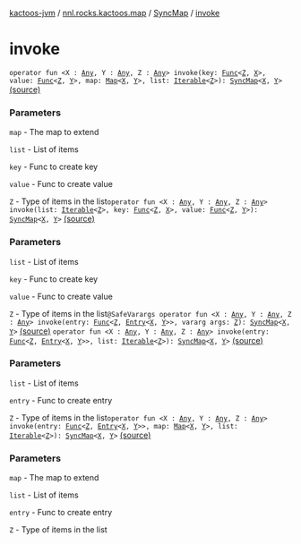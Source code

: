 [kactoos-jvm](../../index.md) / [nnl.rocks.kactoos.map](../index.md) / [SyncMap](index.md) / [invoke](./invoke.md)

# invoke

`operator fun <X : `[`Any`](https://kotlinlang.org/api/latest/jvm/stdlib/kotlin/-any/index.html)`, Y : `[`Any`](https://kotlinlang.org/api/latest/jvm/stdlib/kotlin/-any/index.html)`, Z : `[`Any`](https://kotlinlang.org/api/latest/jvm/stdlib/kotlin/-any/index.html)`> invoke(key: `[`Func`](../../nnl.rocks.kactoos/-func/index.md)`<`[`Z`](invoke.md#Z)`, `[`X`](invoke.md#X)`>, value: `[`Func`](../../nnl.rocks.kactoos/-func/index.md)`<`[`Z`](invoke.md#Z)`, `[`Y`](invoke.md#Y)`>, map: `[`Map`](https://kotlinlang.org/api/latest/jvm/stdlib/kotlin.collections/-map/index.html)`<`[`X`](invoke.md#X)`, `[`Y`](invoke.md#Y)`>, list: `[`Iterable`](https://kotlinlang.org/api/latest/jvm/stdlib/kotlin.collections/-iterable/index.html)`<`[`Z`](invoke.md#Z)`>): `[`SyncMap`](index.md)`<`[`X`](invoke.md#X)`, `[`Y`](invoke.md#Y)`>` [(source)](https://github.com/neonailol/kactoos/blob/master/kactoos-jvm/src/main/kotlin/nnl/rocks/kactoos/map/SyncMap.kt#L78)

### Parameters

`map` - The map to extend

`list` - List of items

`key` - Func to create key

`value` - Func to create value

`Z` - Type of items in the list`operator fun <X : `[`Any`](https://kotlinlang.org/api/latest/jvm/stdlib/kotlin/-any/index.html)`, Y : `[`Any`](https://kotlinlang.org/api/latest/jvm/stdlib/kotlin/-any/index.html)`, Z : `[`Any`](https://kotlinlang.org/api/latest/jvm/stdlib/kotlin/-any/index.html)`> invoke(list: `[`Iterable`](https://kotlinlang.org/api/latest/jvm/stdlib/kotlin.collections/-iterable/index.html)`<`[`Z`](invoke.md#Z)`>, key: `[`Func`](../../nnl.rocks.kactoos/-func/index.md)`<`[`Z`](invoke.md#Z)`, `[`X`](invoke.md#X)`>, value: `[`Func`](../../nnl.rocks.kactoos/-func/index.md)`<`[`Z`](invoke.md#Z)`, `[`Y`](invoke.md#Y)`>): `[`SyncMap`](index.md)`<`[`X`](invoke.md#X)`, `[`Y`](invoke.md#Y)`>` [(source)](https://github.com/neonailol/kactoos/blob/master/kactoos-jvm/src/main/kotlin/nnl/rocks/kactoos/map/SyncMap.kt#L97)

### Parameters

`list` - List of items

`key` - Func to create key

`value` - Func to create value

`Z` - Type of items in the list`@SafeVarargs operator fun <X : `[`Any`](https://kotlinlang.org/api/latest/jvm/stdlib/kotlin/-any/index.html)`, Y : `[`Any`](https://kotlinlang.org/api/latest/jvm/stdlib/kotlin/-any/index.html)`, Z : `[`Any`](https://kotlinlang.org/api/latest/jvm/stdlib/kotlin/-any/index.html)`> invoke(entry: `[`Func`](../../nnl.rocks.kactoos/-func/index.md)`<`[`Z`](invoke.md#Z)`, `[`Entry`](https://kotlinlang.org/api/latest/jvm/stdlib/kotlin.collections/-map/-entry/index.html)`<`[`X`](invoke.md#X)`, `[`Y`](invoke.md#Y)`>>, vararg args: `[`Z`](invoke.md#Z)`): `[`SyncMap`](index.md)`<`[`X`](invoke.md#X)`, `[`Y`](invoke.md#Y)`>` [(source)](https://github.com/neonailol/kactoos/blob/master/kactoos-jvm/src/main/kotlin/nnl/rocks/kactoos/map/SyncMap.kt#L115)
`operator fun <X : `[`Any`](https://kotlinlang.org/api/latest/jvm/stdlib/kotlin/-any/index.html)`, Y : `[`Any`](https://kotlinlang.org/api/latest/jvm/stdlib/kotlin/-any/index.html)`, Z : `[`Any`](https://kotlinlang.org/api/latest/jvm/stdlib/kotlin/-any/index.html)`> invoke(entry: `[`Func`](../../nnl.rocks.kactoos/-func/index.md)`<`[`Z`](invoke.md#Z)`, `[`Entry`](https://kotlinlang.org/api/latest/jvm/stdlib/kotlin.collections/-map/-entry/index.html)`<`[`X`](invoke.md#X)`, `[`Y`](invoke.md#Y)`>>, list: `[`Iterable`](https://kotlinlang.org/api/latest/jvm/stdlib/kotlin.collections/-iterable/index.html)`<`[`Z`](invoke.md#Z)`>): `[`SyncMap`](index.md)`<`[`X`](invoke.md#X)`, `[`Y`](invoke.md#Y)`>` [(source)](https://github.com/neonailol/kactoos/blob/master/kactoos-jvm/src/main/kotlin/nnl/rocks/kactoos/map/SyncMap.kt#L127)

### Parameters

`list` - List of items

`entry` - Func to create entry

`Z` - Type of items in the list`operator fun <X : `[`Any`](https://kotlinlang.org/api/latest/jvm/stdlib/kotlin/-any/index.html)`, Y : `[`Any`](https://kotlinlang.org/api/latest/jvm/stdlib/kotlin/-any/index.html)`, Z : `[`Any`](https://kotlinlang.org/api/latest/jvm/stdlib/kotlin/-any/index.html)`> invoke(entry: `[`Func`](../../nnl.rocks.kactoos/-func/index.md)`<`[`Z`](invoke.md#Z)`, `[`Entry`](https://kotlinlang.org/api/latest/jvm/stdlib/kotlin.collections/-map/-entry/index.html)`<`[`X`](invoke.md#X)`, `[`Y`](invoke.md#Y)`>>, map: `[`Map`](https://kotlinlang.org/api/latest/jvm/stdlib/kotlin.collections/-map/index.html)`<`[`X`](invoke.md#X)`, `[`Y`](invoke.md#Y)`>, list: `[`Iterable`](https://kotlinlang.org/api/latest/jvm/stdlib/kotlin.collections/-iterable/index.html)`<`[`Z`](invoke.md#Z)`>): `[`SyncMap`](index.md)`<`[`X`](invoke.md#X)`, `[`Y`](invoke.md#Y)`>` [(source)](https://github.com/neonailol/kactoos/blob/master/kactoos-jvm/src/main/kotlin/nnl/rocks/kactoos/map/SyncMap.kt#L140)

### Parameters

`map` - The map to extend

`list` - List of items

`entry` - Func to create entry

`Z` - Type of items in the list